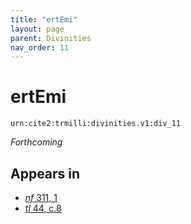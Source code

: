 ```yaml
---
title: "ertEmi"
layout: page
parent: Divinities
nav_order: 11
---
```



# ertEmi

`urn:cite2:trmilli:divinities.v1:div_11`

*Forthcoming*


## Appears in

- [*nf* 311, 1](../../Texts/nf_311)
- [*tl* 44, c.8](../../Texts/tl_44)
